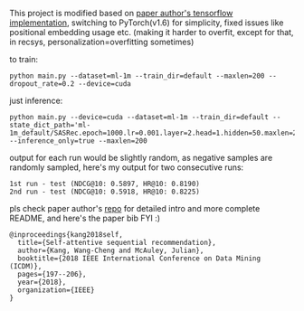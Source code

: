 This project is modified based on [paper author's tensorflow implementation](https://github.com/kang205/SASRec), switching to PyTorch(v1.6) for simplicity, fixed issues like positional embedding usage etc. (making it harder to overfit, except for that, in recsys, personalization=overfitting sometimes)

to train:

```
python main.py --dataset=ml-1m --train_dir=default --maxlen=200 --dropout_rate=0.2 --device=cuda
```

just inference:

```
python main.py --device=cuda --dataset=ml-1m --train_dir=default --state_dict_path='ml-1m_default/SASRec.epoch=1000.lr=0.001.layer=2.head=1.hidden=50.maxlen=200.pth' --inference_only=true --maxlen=200

```

output for each run would be slightly random, as negative samples are randomly sampled, here's my output for two consecutive runs:

```
1st run - test (NDCG@10: 0.5897, HR@10: 0.8190)
2nd run - test (NDCG@10: 0.5918, HR@10: 0.8225)
```

pls check paper author's [repo](https://github.com/kang205/SASRec) for detailed intro and more complete README, and here's the paper bib FYI :)

```
@inproceedings{kang2018self,
  title={Self-attentive sequential recommendation},
  author={Kang, Wang-Cheng and McAuley, Julian},
  booktitle={2018 IEEE International Conference on Data Mining (ICDM)},
  pages={197--206},
  year={2018},
  organization={IEEE}
}
```

